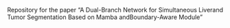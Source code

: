 Repository for the paper “A Dual-Branch Network for Simultaneous Liverand Tumor Segmentation Based on Mamba andBoundary-Aware Module”
